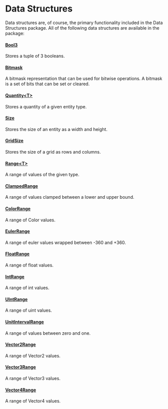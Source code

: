 # Data Structures

Data structures are, of course, the primary functionality included in the Data Structures package. All of the following data structures are available in the package:

#### [Bool3](xref:Zigurous.DataStructures.Bool3)

Stores a tuple of 3 booleans.

#### [Bitmask](xref:Zigurous.DataStructures.Bitmask)

A bitmask representation that can be used for bitwise operations. A bitmask is a set of bits that can be set or cleared.

#### [Quantity\<T\>](xref:Zigurous.DataStructures.Quantity`1)

Stores a quantity of a given entity type.

#### [Size](xref:Zigurous.DataStructures.Size)

Stores the size of an entity as a width and height.

#### [GridSize](xref:Zigurous.DataStructures.GridSize)

Stores the size of a grid as rows and columns.

#### [Range\<T\>](xref:Zigurous.DataStructures.Range`1)

A range of values of the given type.

#### [ClampedRange](xref:Zigurous.DataStructures.ClampedRange)

A range of values clamped between a lower and upper bound.

#### [ColorRange](xref:Zigurous.DataStructures.ColorRange)

A range of Color values.

#### [EulerRange](xref:Zigurous.DataStructures.EulerRange)

A range of euler values wrapped between -360 and +360.

#### [FloatRange](xref:Zigurous.DataStructures.FloatRange)

A range of float values.

#### [IntRange](xref:Zigurous.DataStructures.IntRange)

A range of int values.

#### [UIntRange](xref:Zigurous.DataStructures.UIntRange)

A range of uint values.

#### [UnitIntervalRange](xref:Zigurous.DataStructures.UnitIntervalRange)

A range of values between zero and one.

#### [Vector2Range](xref:Zigurous.DataStructures.Vector2Range)

A range of Vector2 values.

#### [Vector3Range](xref:Zigurous.DataStructures.Vector3Range)

A range of Vector3 values.

#### [Vector4Range](xref:Zigurous.DataStructures.Vector4Range)

A range of Vector4 values.
